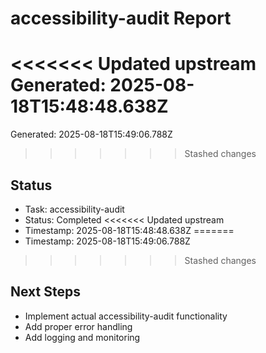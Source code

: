 # accessibility-audit Report

<<<<<<< Updated upstream
Generated: 2025-08-18T15:48:48.638Z
=======
Generated: 2025-08-18T15:49:06.788Z
>>>>>>> Stashed changes

## Status
- Task: accessibility-audit
- Status: Completed
<<<<<<< Updated upstream
- Timestamp: 2025-08-18T15:48:48.638Z
=======
- Timestamp: 2025-08-18T15:49:06.788Z
>>>>>>> Stashed changes

## Next Steps
- Implement actual accessibility-audit functionality
- Add proper error handling
- Add logging and monitoring
